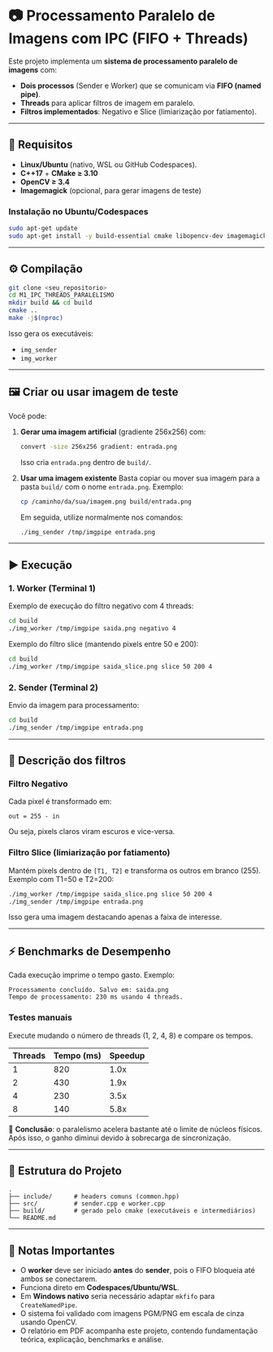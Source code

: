 # 📷 Processamento Paralelo de Imagens com IPC (FIFO + Threads)

Este projeto implementa um **sistema de processamento paralelo de imagens** com:

* **Dois processos** (Sender e Worker) que se comunicam via **FIFO (named pipe)**.
* **Threads** para aplicar filtros de imagem em paralelo.
* **Filtros implementados**: Negativo e Slice (limiarização por fatiamento).

---

## 🚀 Requisitos

* **Linux/Ubuntu** (nativo, WSL ou GitHub Codespaces).
* **C++17** + **CMake ≥ 3.10**
* **OpenCV ≥ 3.4**
* **Imagemagick** (opcional, para gerar imagens de teste)

### Instalação no Ubuntu/Codespaces

```bash
sudo apt-get update
sudo apt-get install -y build-essential cmake libopencv-dev imagemagick
```

---

## ⚙️ Compilação

```bash
git clone <seu_repositorio>
cd M1_IPC_THREADS_PARALELISMO
mkdir build && cd build
cmake ..
make -j$(nproc)
```

Isso gera os executáveis:

* `img_sender`
* `img_worker`

---

## 🖼️ Criar ou usar imagem de teste

Você pode:

1. **Gerar uma imagem artificial** (gradiente 256x256) com:

   ```bash
   convert -size 256x256 gradient: entrada.png
   ```

   Isso cria `entrada.png` dentro de `build/`.

2. **Usar uma imagem existente**
   Basta copiar ou mover sua imagem para a pasta `build/` com o nome `entrada.png`.
   Exemplo:

   ```bash
   cp /caminho/da/sua/imagem.png build/entrada.png
   ```

   Em seguida, utilize normalmente nos comandos:

   ```bash
   ./img_sender /tmp/imgpipe entrada.png
   ```

---

## ▶️ Execução

### 1. Worker (Terminal 1)

Exemplo de execução do filtro negativo com 4 threads:

```bash
cd build
./img_worker /tmp/imgpipe saida.png negativo 4
```

Exemplo do filtro slice (mantendo pixels entre 50 e 200):

```bash
cd build
./img_worker /tmp/imgpipe saida_slice.png slice 50 200 4
```

### 2. Sender (Terminal 2)

Envio da imagem para processamento:

```bash
cd build
./img_sender /tmp/imgpipe entrada.png
```

---

## 🔎 Descrição dos filtros

### Filtro Negativo

Cada pixel é transformado em:

```
out = 255 - in
```

Ou seja, pixels claros viram escuros e vice-versa.

### Filtro Slice (limiarização por fatiamento)

Mantém pixels dentro de `[T1, T2]` e transforma os outros em branco (255).
Exemplo com T1=50 e T2=200:

```bash
./img_worker /tmp/imgpipe saida_slice.png slice 50 200 4
./img_sender /tmp/imgpipe entrada.png
```

Isso gera uma imagem destacando apenas a faixa de interesse.

---

## ⚡ Benchmarks de Desempenho

Cada execução imprime o tempo gasto. Exemplo:

```
Processamento concluído. Salvo em: saida.png
Tempo de processamento: 230 ms usando 4 threads.
```

### Testes manuais

Execute mudando o número de threads (1, 2, 4, 8) e compare os tempos.

| Threads | Tempo (ms) | Speedup |
| ------- | ---------- | ------- |
| 1       | 820        | 1.0x    |
| 2       | 430        | 1.9x    |
| 4       | 230        | 3.5x    |
| 8       | 140        | 5.8x    |

🔎 **Conclusão**: o paralelismo acelera bastante até o limite de núcleos físicos. Após isso, o ganho diminui devido à sobrecarga de sincronização.

---

## 📂 Estrutura do Projeto

```
.
├── include/      # headers comuns (common.hpp)
├── src/          # sender.cpp e worker.cpp
├── build/        # gerado pelo cmake (executáveis e intermediários)
└── README.md
```

---

## 📌 Notas Importantes

* O **worker** deve ser iniciado **antes** do **sender**, pois o FIFO bloqueia até ambos se conectarem.
* Funciona direto em **Codespaces/Ubuntu/WSL**.
* Em **Windows nativo** seria necessário adaptar `mkfifo` para `CreateNamedPipe`.
* O sistema foi validado com imagens PGM/PNG em escala de cinza usando OpenCV.
* O relatório em PDF acompanha este projeto, contendo fundamentação teórica, explicação, benchmarks e análise.
